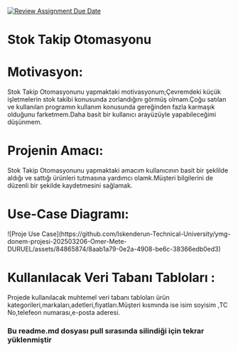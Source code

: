 [![Review Assignment Due Date](https://classroom.github.com/assets/deadline-readme-button-24ddc0f5d75046c5622901739e7c5dd533143b0c8e959d652212380cedb1ea36.svg)](https://classroom.github.com/a/QA5O9x4M)

<h1>Stok Takip Otomasyonu</h1>

   <h1>Motivasyon:</h1>
      Stok Takip Otomasyonunu yapmaktaki motivasyonum;Çevremdeki küçük işletmelerin stok takibi konusunda zorlandığını görmüş olmam.Çoğu satılan ve kullanılan programın kullanım konusunda gereğinden fazla karmaşık olduğunu farketmem.Daha basit bir kullanıcı arayüzüyle yapabileceğimi düşünmem.

   <h1>Projenin Amacı:</h1>
  Stok Takip Otomasyonunu yapmaktaki amacım kullanıcının basit bir şeklilde aldığı ve sattığı ürünleri tutmasına yardımcı olamk.Müşteri bilgilerini de düzenli bir şekilde kaydetmesini sağlamak.
  <h1>Use-Case Diagramı:</h1>
   ![Proje Use Case](https://github.com/Iskenderun-Technical-University/ymg-donem-projesi-202503206-Omer-Mete-DURUEL/assets/84865874/8aab1a79-0e2a-4908-be6c-38366edb0ed3)

   <h1>Kullanılacak Veri Tabanı Tabloları :</h1>
   Projede kullanılacak muhtemel veri tabanı tabloları ürün kategorileri,markaları,adetleri,fiyatları.Müşteri kısmında ise isim soyisim ,TC No,telefeon numarası,e-posta aderesi.
   
   <h3>Bu readme.md dosyası pull sırasında silindiği için tekrar yüklenmiştir</h3>
